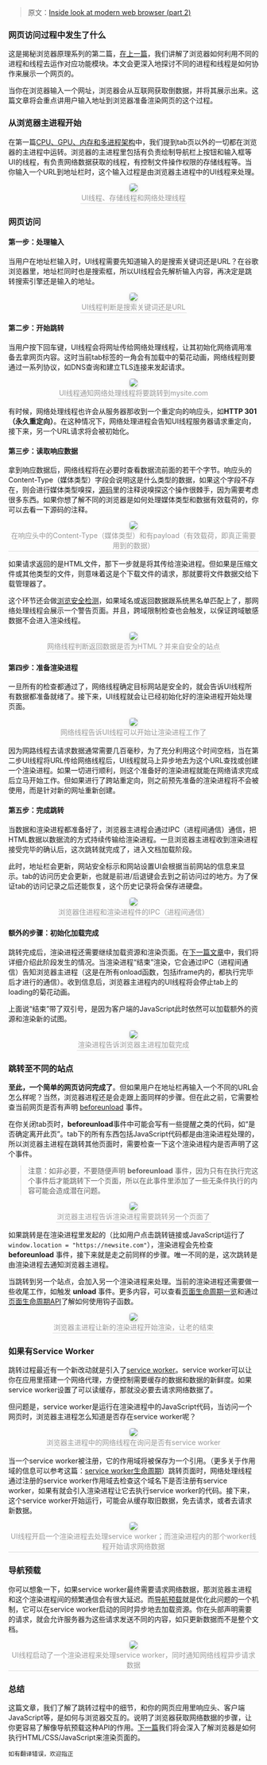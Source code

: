 > 原文：[Inside look at modern web browser (part 2)](https://developers.google.com/web/updates/2018/09/inside-browser-part2#step_1_handling_input)

### 网页访问过程中发生了什么
这是揭秘浏览器原理系列的第二篇，[在上一篇](https://juejin.im/post/6844904082348441614)，我们讲解了浏览器如何利用不同的进程和线程去运作对应功能模块。本文会更深入地探讨不同的进程和线程是如何协作来展示一个网页的。

当你在浏览器输入一个网址，浏览器会从互联网获取倒数据，并将其展示出来。这篇文章将会重点讲用户输入地址到浏览器准备渲染网页的这个过程。

### 从浏览器主进程开始
在第一篇[CPU、GPU、内存和多进程架构](https://developers.google.com/web/updates/2018/09/inside-browser-part1)中，我们提到tab页以外的一切都在浏览器的主进程中运转。浏览器的主进程里包括有负责绘制导航栏上按钮和输入框等UI的线程，有负责网络数据获取的线程，有控制文件操作权限的存储线程等。当你输入一个URL到地址栏时，这个输入过程是由浏览器主进程中的UI线程来处理。

<center>
    <img style="border-radius: 0.3125em;
    box-shadow: 0 2px 4px 0 rgba(34,36,38,.12),0 2px 10px 0 rgba(34,36,38,.08);" 
    src="https://user-gold-cdn.xitu.io/2020/4/20/17197016382ebfbb?w=865&h=504&f=png&s=62722">
    <br>
    <div style="color:orange; border-bottom: 1px solid #d9d9d9;
    display: inline-block;
    color: #999;
    padding: 2px;">UI线程、存储线程和网络处理线程</div>
</center>

### 网页访问
#### 第一步：处理输入
当用户在地址栏输入时，UI线程需要先知道输入的是搜索关键词还是URL？在谷歌浏览器里，地址栏同时也是搜索框，所以UI线程会先解析输入内容，再决定是跳转搜索引擎还是输入的地址。

<center>
    <img style="border-radius: 0.3125em;
    box-shadow: 0 2px 4px 0 rgba(34,36,38,.12),0 2px 10px 0 rgba(34,36,38,.08);" 
    src="https://user-gold-cdn.xitu.io/2020/4/20/1719701632d32bc1?w=865&h=504&f=png&s=52557">
    <br>
    <div style="color:orange; border-bottom: 1px solid #d9d9d9;
    display: inline-block;
    color: #999;
    padding: 2px;">UI线程判断是搜索关键词还是URL</div>
</center>

#### 第二步：开始跳转
当用户按下回车键，UI线程会将网址传给网络处理线程，让其初始化网络调用准备去拿网页内容。这时当前tab标签的一角会有加载中的菊花动画，网络线程则要通过一系列协议，如DNS查询和建立TLS连接来发起请求。

<center>
    <img style="border-radius: 0.3125em;
    box-shadow: 0 2px 4px 0 rgba(34,36,38,.12),0 2px 10px 0 rgba(34,36,38,.08);" 
    src="https://user-gold-cdn.xitu.io/2020/4/20/171970163326d427?w=865&h=504&f=png&s=63579">
    <br>
    <div style="color:orange; border-bottom: 1px solid #d9d9d9;
    display: inline-block;
    color: #999;
    padding: 2px;">UI线程通知网络处理线程将要跳转到mysite.com</div>
</center>

有时候，网络处理线程也许会从服务器那收到一个重定向的响应头，如**HTTP 301（永久重定向）**。在这种情况下，网络处理进程会告知UI线程服务器请求重定向，接下来，另一个URL请求将会被初始化。

#### 第三步：读取响应数据
拿到响应数据后，网络线程将在必要时查看数据流前面的若干个字节。响应头的Content-Type（媒体类型）字段会说明这是什么类型的数据，如果这个字段不存在，则会进行媒体类型嗅探，[源码](https://cs.chromium.org/chromium/src/net/base/mime_sniffer.cc?sq=package:chromium&dr=CS&l=5)里的注释说嗅探这个操作很棘手，因为需要考虑很多东西。如果你想了解不同的浏览器是如何处理媒体类型和数据有效载荷的，你可以去看一下源码的注释。

<center>
    <img style="border-radius: 0.3125em;
    box-shadow: 0 2px 4px 0 rgba(34,36,38,.12),0 2px 10px 0 rgba(34,36,38,.08);" 
    src="https://user-gold-cdn.xitu.io/2020/4/20/171970163f067269?w=720&h=363&f=png&s=37422">
    <br>
    <div style="color:orange; border-bottom: 1px solid #d9d9d9;
    display: inline-block;
    color: #999;
    padding: 2px;">在响应头中的Content-Type（媒体类型）和有payload（有效载荷，即真正需要用到的数据）</div>
</center>

如果请求返回的是HTML文件，那下一步就是将其传给渲染进程。但如果是压缩文件或其他类型的文件，则意味着这是个下载文件的请求，那就要将文件数据交给下载管理器了。

这个环节还会做[浏览安全检测](https://safebrowsing.google.com/)，如果域名或返回数据跟系统黑名单匹配上了，那网络处理线程会展示一个警告页面。并且，跨域限制检查也会触发，以保证跨域敏感数据不会进入渲染线程。

<center>
    <img style="border-radius: 0.3125em;
    box-shadow: 0 2px 4px 0 rgba(34,36,38,.12),0 2px 10px 0 rgba(34,36,38,.08);" 
    src="https://user-gold-cdn.xitu.io/2020/4/20/1719701633ddfbd7?w=865&h=504&f=png&s=67622">
    <br>
    <div style="color:orange; border-bottom: 1px solid #d9d9d9;
    display: inline-block;
    color: #999;
    padding: 2px;">网络线程判断返回数据是否为HTML？并来自安全的站点</div>
</center>

#### 第四步：准备渲染进程
一旦所有的检查都通过了，网络线程确定目标网站是安全的，就会告诉UI线程所有数据都准备就绪了。接下来，UI线程就会让已经初始化好的渲染进程开始处理页面。

<center>
    <img style="border-radius: 0.3125em;
    box-shadow: 0 2px 4px 0 rgba(34,36,38,.12),0 2px 10px 0 rgba(34,36,38,.08);" 
    src="https://user-gold-cdn.xitu.io/2020/4/20/171970164b395809?w=865&h=504&f=png&s=68929">
    <br>
    <div style="color:orange; border-bottom: 1px solid #d9d9d9;
    display: inline-block;
    color: #999;
    padding: 2px;">网络线程告诉UI线程可以开始让渲染进程工作了</div>
</center>

因为网路线程去请求数据通常需要几百毫秒，为了充分利用这个时间空档，当在第二步UI线程将URL传给网络线程后，UI线程就马上异步地去为这个URL查找或创建一个渲染进程。如果一切进行顺利，则这个准备好的渲染进程就能在网络请求完成后立马开始工作。但如果进行了跨站重定向，则之前预先准备的渲染进程将不会被使用，而是针对新的网址重新创建。

#### 第五步：完成跳转
当数据和渲染进程都准备好了，浏览器主进程会通过IPC（进程间通信）通信，把HTML数据以数据流的方式持续传输给渲染进程。一旦浏览器主进程收到渲染进程接受完毕的确认后，这次跳转就完成了，进入文档加载阶段。

此时，地址栏会更新，网站安全标示和网站设置UI会根据当前网站的信息来显示。tab的访问历史会更新，也就是前进/后退键会去到之前访问过的地方。为了保证tab的访问记录之后还能恢复，这个历史记录将会保存进硬盘。

<center>
    <img style="border-radius: 0.3125em;
    box-shadow: 0 2px 4px 0 rgba(34,36,38,.12),0 2px 10px 0 rgba(34,36,38,.08);" 
    src="https://user-gold-cdn.xitu.io/2020/4/20/171970171f502c98?w=865&h=504&f=png&s=79984">
    <br>
    <div style="color:orange; border-bottom: 1px solid #d9d9d9;
    display: inline-block;
    color: #999;
    padding: 2px;">浏览器住进程和渲染进程件的IPC（进程间通信）</div>
</center>

#### 额外的步骤：初始化加载完成
跳转完成后，渲染进程还需要继续加载资源和渲染页面。在[下一篇文章](https://developers.google.com/web/updates/2018/09/inside-browser-part3)中，我们将详细介绍此阶段发生的情况。当渲染进程“结束”渲染，它会通过IPC（进程间通信）告知浏览器主进程（这是在所有onload函数，包括iframe内的，都执行完毕后才进行的通信）。收到信息后，浏览器主进程内的UI线程将会停止tab上的loading的菊花动画。

上面说“结束”带了双引号，是因为客户端的JavaScript此时依然可以加载额外的资源和渲染新的试图。

<center>
    <img style="border-radius: 0.3125em;
    box-shadow: 0 2px 4px 0 rgba(34,36,38,.12),0 2px 10px 0 rgba(34,36,38,.08);" 
    src="https://user-gold-cdn.xitu.io/2020/4/20/1719701720fd24be?w=865&h=504&f=png&s=69282">
    <br>
    <div style="color:orange; border-bottom: 1px solid #d9d9d9;
    display: inline-block;
    color: #999;
    padding: 2px;">渲染进程告诉浏览器主进程加载完成</div>
</center>


### 跳转至不同的站点
**至此，一个简单的网页访问完成了**。但如果用户在地址栏再输入一个不同的URL会怎么样呢？当然，浏览器进程还是会走跟上面同样的步骤。但在此之前，它需要检查当前网页是否有声明 [beforeunload](https://developer.mozilla.org/en-US/docs/Web/API/Window/beforeunload_event) 事件。

在你关闭tab页时，**beforeunload**事件中可能会写有一些提醒之类的代码，如“是否确定离开此页”。tab下的所有东西包括JavaScript代码都是由渲染进程处理的，所以浏览器主进程在跳转其他页面时，需要检查一下这个渲染进程内是否声明了这个事件。

> 注意：如非必要，不要随便声明 **beforeunload** 事件，因为只有在执行完这个事件后才能跳转下一个页面，所以在此事件里添加了一些无条件执行的内容可能会造成潜在问题。

<center>
    <img style="border-radius: 0.3125em;
    box-shadow: 0 2px 4px 0 rgba(34,36,38,.12),0 2px 10px 0 rgba(34,36,38,.08);" 
    src="https://user-gold-cdn.xitu.io/2020/4/20/171970172584612d?w=865&h=504&f=png&s=78337">
    <br>
    <div style="color:orange; border-bottom: 1px solid #d9d9d9;
    display: inline-block;
    color: #999;
    padding: 2px;">浏览器主进程告诉渲染进程需要跳转另一个页面了</div>
</center>

如果跳转是在渲染进程里发起的（比如用户点击跳转链接或JavaScript运行了```window.location = "https://newsite.com"```），渲染进程会先检查 **beforeunload** 事件，接下来就是走之前同样的步骤。唯一不同的是，这次跳转是由渲染进程去通知浏览器主进程。

当跳转到另一个站点，会加入另一个渲染进程来处理。当前的渲染进程还需要做一些收尾工作，如触发 **unload** 事件。更多内容，可以查看[页面生命周期一览](https://developers.google.com/web/updates/2018/07/page-lifecycle-api#overview_of_page_lifecycle_states_and_events)和通过[页面生命周期API](https://developers.google.com/web/updates/2018/07/page-lifecycle-api)了解如何使用钩子函数。

<center>
    <img style="border-radius: 0.3125em;
    box-shadow: 0 2px 4px 0 rgba(34,36,38,.12),0 2px 10px 0 rgba(34,36,38,.08);" 
    src="https://user-gold-cdn.xitu.io/2020/4/20/1719701725d62e2b?w=865&h=504&f=png&s=86452">
    <br>
    <div style="color:orange; border-bottom: 1px solid #d9d9d9;
    display: inline-block;
    color: #999;
    padding: 2px;">浏览器主进程让新的渲染进程开始渲染，让老的结束</div>
</center>


### 如果有Service Worker
跳转过程最近有一个新改动就是引入了[service worker](https://developers.google.com/web/fundamentals/primers/service-workers)。service worker可以让你在应用里搭建一个网络代理，方便控制需要缓存的数据和数据的新鲜度。如果service worker设置了可以读缓存，那就没必要去请求网络数据了。

但问题是，service worker是运行在渲染进程中的JavaScript代码，当访问一个网页时，浏览器主进程怎么知道是否存在service worker呢？

<center>
    <img style="border-radius: 0.3125em;
    box-shadow: 0 2px 4px 0 rgba(34,36,38,.12),0 2px 10px 0 rgba(34,36,38,.08);" 
    src="https://user-gold-cdn.xitu.io/2020/4/20/17197017325498da?w=877&h=540&f=png&s=43019">
    <br>
    <div style="color:orange; border-bottom: 1px solid #d9d9d9;
    display: inline-block;
    color: #999;
    padding: 2px;">浏览器主进程中的网络线程在询问是否有service worker</div>
</center>

当一个service worker被注册，它的作用域将被保存为一个引用。（更多关于作用域的信息可以参考这篇：[service worker生命周期](https://developers.google.com/web/fundamentals/primers/service-workers/lifecycle)）跳转页面时，网络处理线程通过注册的service worker作用域去检查这个域名下是否注册有service worker，如果有就会引入渲染进程让它去执行service worker的代码。接下来，这个service worker开始运行，可能会从缓存取旧数据，免去请求，或者去请求新数据。

<center>
    <img style="border-radius: 0.3125em;
    box-shadow: 0 2px 4px 0 rgba(34,36,38,.12),0 2px 10px 0 rgba(34,36,38,.08);" 
    src="https://user-gold-cdn.xitu.io/2020/4/20/171970177c95cba0?w=865&h=504&f=png&s=79091">
    <br>
    <div style="color:orange; border-bottom: 1px solid #d9d9d9;
    display: inline-block;
    color: #999;
    padding: 2px;">UI线程开启一个渲染进程去处理service worker；而渲染进程内的那个worker线程开始请求网络数据</div>
</center>


### 导航预载
你可以想象一下，如果service worker最终需要请求网络数据，那浏览器主进程和这个渲染进程间的频繁通信会有很大延迟。而[导航预载](https://developers.google.com/web/updates/2017/02/navigation-preload)就是优化此问题的一个机制，它可以在service worker启动的同时异步地去加载资源。你在头部声明需要的请求，就会允许服务器为这些请求发送不同的内容，如只更新数据而不是整个文档。

<center>
    <img style="border-radius: 0.3125em;
    box-shadow: 0 2px 4px 0 rgba(34,36,38,.12),0 2px 10px 0 rgba(34,36,38,.08);" 
    src="https://user-gold-cdn.xitu.io/2020/4/20/17197017f98829d2?w=865&h=504&f=png&s=73160">
    <br>
    <div style="color:orange; border-bottom: 1px solid #d9d9d9;
    display: inline-block;
    color: #999;
    padding: 2px;">UI线程启动了一个渲染进程来处理service worker，同时通知网络线程异步请求数据</div>
</center>


### 总结
这篇文章，我们了解了跳转过程中的细节，和你的网页应用里响应头、客户端JavaScript等，是如何与浏览器交互的。说明了浏览器获取网络数据的步骤，让你更容易了解像导航预载这种API的作用。[下一篇](https://developers.google.com/web/updates/2018/09/inside-browser-part3)我们将会深入了解浏览器是如何执行HTML/CSS/JavaScript来渲染页面的。

```!
如有翻译错误，欢迎指正
```
